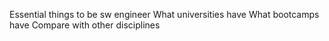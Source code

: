 Essential things to be sw engineer
What universities have
What bootcamps have
Compare with other disciplines